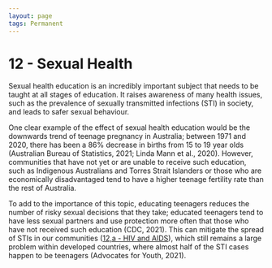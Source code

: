 ```yaml
---
layout: page
tags: Permanent 
---
```


# 12 - Sexual Health

Sexual health education is an incredibly important subject that needs to be taught at all stages of education. It raises awareness of many health issues, such as the prevalence of sexually transmitted infections (STI) in society, and leads to safer sexual behaviour. 

One clear example of the effect of sexual health education would be the downwards trend of teenage pregnancy in Australia; between 1971 and 2020, there has been a 86% decrease in births from 15 to 19 year olds (Australian Bureau of Statistics, 2021; Linda Mann et al., 2020). However, communities that have not yet or are unable to receive such education, such as Indigenous Australians and Torres Strait Islanders or those who are economically disadvantaged tend to have a higher teenage fertility rate than the rest of Australia.

To add to the importance of this topic, educating teenagers reduces the number of risky sexual decisions that they take; educated teenagers tend to have less sexual partners and use protection more often that those who have not received such education (CDC, 2021). This can mitigate the spread of STIs in our communities ([12,a - HIV and AIDS](12,a%20-%20HIV%20and%20AIDS.md)), which still remains a large problem within developed countries, where almost half of the STI cases happen to be teenagers (Advocates for Youth, 2021).